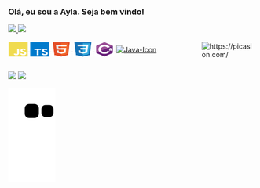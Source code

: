 ### Olá, eu sou a Ayla. Seja bem vindo!
<div>
 <a href="https://github.com/aylarosario">
 <img height="180em" src="https://github-readme-stats.vercel.app/api?username=aylarosario&show_icons=true&theme=radical&include_all_commits=true&count_private=true"/>
 <img height="180em" src="https://github-readme-stats.vercel.app/api/top-langs/?username=aylarosario&layout=compact&langs_count=7&theme=radical"/>
 </div>
 <div style="display: inline_block"><br>
  <img align="center" alt="Icon-Js" height="30" width="40" src="https://raw.githubusercontent.com/devicons/devicon/master/icons/javascript/javascript-plain.svg">
  <img align="center" alt="Icon-Ts" height="30" width="40" src="https://raw.githubusercontent.com/devicons/devicon/master/icons/typescript/typescript-plain.svg">
  <img align="center" alt="Icon-HTML" height="30" width="40" src="https://raw.githubusercontent.com/devicons/devicon/master/icons/html5/html5-original.svg">
  <img align="center" alt="Icon-CSS" height="30" width="40" src="https://raw.githubusercontent.com/devicons/devicon/master/icons/css3/css3-original.svg">
  <img align="center" alt="Icon-Csharp" height="30" width="40" src="https://raw.githubusercontent.com/devicons/devicon/master/icons/csharp/csharp-original.svg">
  <img align="center" alt="Java-Icon" height="30" width="40" src="https://cdn.jsdelivr.net/gh/devicons/devicon/icons/java/java-original.svg" />
  <a href="https://picasion.com/"><img align="right" src="https://i.picasion.com/pic92/232211d73f41fb28bc4dac4edcce3a75.gif" width="110" height="110" border="0" alt="https://picasion.com/" /></a><br /><a href="https://picasion.com/">
</div>

##

<div>
  <a href="https://instagram.com/itsaylarsr" target="_blank"><img src="https://img.shields.io/badge/-Instagram-%23E4405F?style=for-the-badge&logo=instagram&logoColor=white" target="_blank"></a> 
  <a href = "mailto:ayla.rayanee@gmail.com"><img src="https://img.shields.io/badge/-Gmail-%23333?style=for-the-badge&logo=gmail&logoColor=white" target="_blank"></a>
 
  ![Snake animation](https://github.com/rafaballerini/rafaballerini/blob/output/github-contribution-grid-snake.svg)
</div>

<!--
**aylarosario/aylarosario** is a ✨ _special_ ✨ repository because its `README.md` (this file) appears on your GitHub profile.


-->
